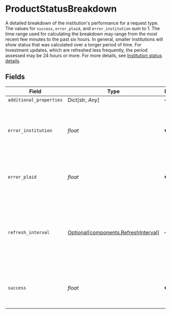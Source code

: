 # ProductStatusBreakdown

A detailed breakdown of the institution's performance for a request type. The values for `success`, `error_plaid`, and `error_institution` sum to 1. The time range used for calculating the breakdown may range from the most recent few minutes to the past six hours. In general, smaller institutions will show status that was calculated over a longer period of time. For Investment updates, which are refreshed less frequently, the period assessed may be 24 hours or more. For more details, see [Institution status details](https://plaid.com/docs/account/activity/#institution-status-details).


## Fields

| Field                                                                                                                                                    | Type                                                                                                                                                     | Required                                                                                                                                                 | Description                                                                                                                                              |
| -------------------------------------------------------------------------------------------------------------------------------------------------------- | -------------------------------------------------------------------------------------------------------------------------------------------------------- | -------------------------------------------------------------------------------------------------------------------------------------------------------- | -------------------------------------------------------------------------------------------------------------------------------------------------------- |
| `additional_properties`                                                                                                                                  | Dict[str, *Any*]                                                                                                                                         | :heavy_minus_sign:                                                                                                                                       | N/A                                                                                                                                                      |
| `error_institution`                                                                                                                                      | *float*                                                                                                                                                  | :heavy_check_mark:                                                                                                                                       | The percentage of logins that are failing due to an issue in the institution's system, expressed as a decimal.                                           |
| `error_plaid`                                                                                                                                            | *float*                                                                                                                                                  | :heavy_check_mark:                                                                                                                                       | The percentage of logins that are failing due to an internal Plaid issue, expressed as a decimal.<br/>                                                   |
| `refresh_interval`                                                                                                                                       | [Optional[components.RefreshInterval]](../../models/components/refreshinterval.md)                                                                       | :heavy_minus_sign:                                                                                                                                       | The `refresh_interval` may be `DELAYED` or `STOPPED` even when the success rate is high. This value is only returned for Transactions status breakdowns. |
| `success`                                                                                                                                                | *float*                                                                                                                                                  | :heavy_check_mark:                                                                                                                                       | The percentage of login attempts that are successful, expressed as a decimal.                                                                            |